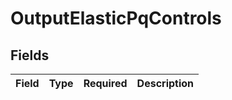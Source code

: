 # OutputElasticPqControls


## Fields

| Field       | Type        | Required    | Description |
| ----------- | ----------- | ----------- | ----------- |